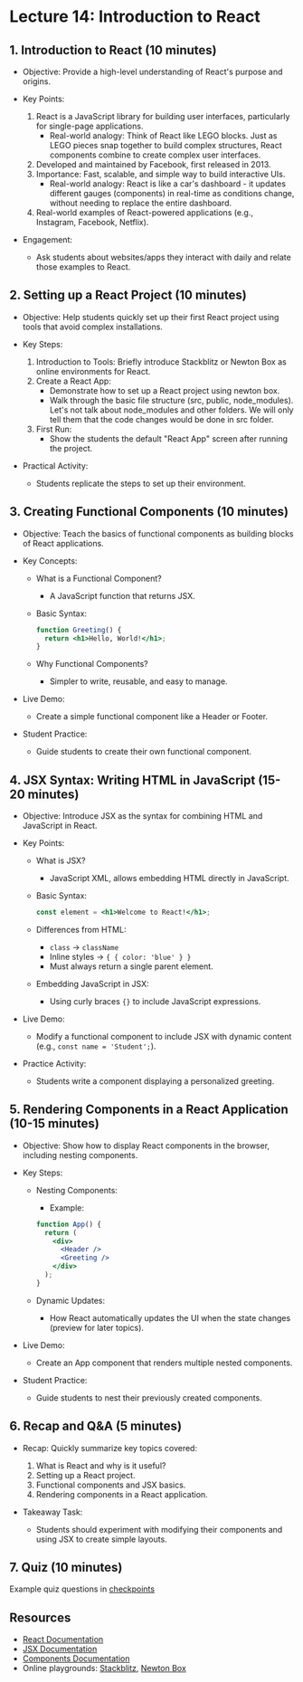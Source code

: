# Lecture 14: Introduction to React

## 1. Introduction to React (10 minutes)

- Objective: Provide a high-level understanding of React's purpose and origins.

- Key Points:
  1. React is a JavaScript library for building user interfaces, particularly for single-page applications.
     - Real-world analogy: Think of React like LEGO blocks. Just as LEGO pieces snap together to build complex structures, React components combine to create complex user interfaces.
  2. Developed and maintained by Facebook, first released in 2013.
  3. Importance: Fast, scalable, and simple way to build interactive UIs.
     - Real-world analogy: React is like a car's dashboard - it updates different gauges (components) in real-time as conditions change, without needing to replace the entire dashboard.
  4. Real-world examples of React-powered applications (e.g., Instagram, Facebook, Netflix).

- Engagement:
    - Ask students about websites/apps they interact with daily and relate those examples to React.

## 2. Setting up a React Project (10 minutes)

- Objective: Help students quickly set up their first React project using tools that avoid complex installations.

- Key Steps:
    1. Introduction to Tools: Briefly introduce Stackblitz or Newton Box as online environments for React.
    2. Create a React App:
        - Demonstrate how to set up a React project using newton box.
        - Walk through the basic file structure (src, public, node_modules). Let's not talk about node_modules and other folders. We will only tell them that the code changes would be done in src folder.
    3. First Run:
        - Show the students the default "React App" screen after running the project.

- Practical Activity:
    - Students replicate the steps to set up their environment.

## 3. Creating Functional Components (10 minutes)

- Objective: Teach the basics of functional components as building blocks of React applications.

- Key Concepts:
    - What is a Functional Component?
        - A JavaScript function that returns JSX.
    - Basic Syntax:

        ```jsx
        function Greeting() {
          return <h1>Hello, World!</h1>;
        }
        ```

    - Why Functional Components?
        - Simpler to write, reusable, and easy to manage.

- Live Demo:
    - Create a simple functional component like a Header or Footer.
- Student Practice:
    - Guide students to create their own functional component.

## 4. JSX Syntax: Writing HTML in JavaScript (15-20 minutes)

- Objective: Introduce JSX as the syntax for combining HTML and JavaScript in React.

- Key Points:
    - What is JSX?
        - JavaScript XML, allows embedding HTML directly in JavaScript.
    - Basic Syntax:

        ```jsx
        const element = <h1>Welcome to React!</h1>;
        ```

    - Differences from HTML:
        - `class` → `className`
        - Inline styles → `{ { color: 'blue' } }`
        - Must always return a single parent element.
    - Embedding JavaScript in JSX:
        - Using curly braces `{}` to include JavaScript expressions.

- Live Demo:
    - Modify a functional component to include JSX with dynamic content (e.g., `const name = 'Student';`).
- Practice Activity:
    - Students write a component displaying a personalized greeting.

## 5. Rendering Components in a React Application (10-15 minutes)

- Objective: Show how to display React components in the browser, including nesting components.

- Key Steps:
    - Nesting Components:
        - Example:

        ```jsx
        function App() {
          return (
            <div>
              <Header />
              <Greeting />
            </div>
          );
        }
        ```

    - Dynamic Updates:
        - How React automatically updates the UI when the state changes (preview for later topics).

- Live Demo:
    - Create an App component that renders multiple nested components.
- Student Practice:
    - Guide students to nest their previously created components.

## 6. Recap and Q&A (5 minutes)

- Recap: Quickly summarize key topics covered:
  1. What is React and why is it useful?
  2. Setting up a React project.
  3. Functional components and JSX basics.
  4. Rendering components in a React application.

- Takeaway Task:
    - Students should experiment with modifying their components and using JSX to create simple layouts.

## 7. Quiz (10 minutes)

Example quiz questions in [checkpoints](./checkpoints)

## Resources

- [React Documentation](https://react.dev/)
- [JSX Documentation](https://react.dev/learn/writing-markup-with-jsx)
- [Components Documentation](https://react.dev/learn/your-first-component)
- Online playgrounds: [Stackblitz](https://stackblitz.com/), [Newton Box](https://my.newtonschool.co/playgrounds/react-js-compiler)
